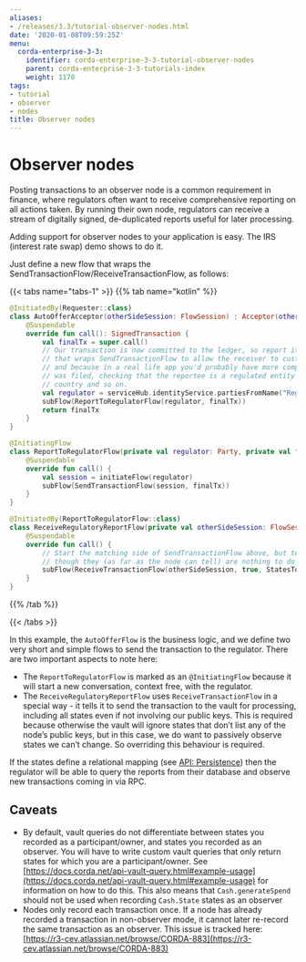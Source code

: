 ```yaml
---
aliases:
- /releases/3.3/tutorial-observer-nodes.html
date: '2020-01-08T09:59:25Z'
menu:
  corda-enterprise-3-3:
    identifier: corda-enterprise-3-3-tutorial-observer-nodes
    parent: corda-enterprise-3-3-tutorials-index
    weight: 1170
tags:
- tutorial
- observer
- nodes
title: Observer nodes
---
```





# Observer nodes

Posting transactions to an observer node is a common requirement in finance, where regulators often want
to receive comprehensive reporting on all actions taken. By running their own node, regulators can receive a stream
of digitally signed, de-duplicated reports useful for later processing.

Adding support for observer nodes to your application is easy. The IRS (interest rate swap) demo shows to do it.

Just define a new flow that wraps the SendTransactionFlow/ReceiveTransactionFlow, as follows:

{{< tabs name="tabs-1" >}}
{{% tab name="kotlin" %}}
```kotlin
@InitiatedBy(Requester::class)
class AutoOfferAcceptor(otherSideSession: FlowSession) : Acceptor(otherSideSession) {
    @Suspendable
    override fun call(): SignedTransaction {
        val finalTx = super.call()
        // Our transaction is now committed to the ledger, so report it to our regulator. We use a custom flow
        // that wraps SendTransactionFlow to allow the receiver to customise how ReceiveTransactionFlow is run,
        // and because in a real life app you'd probably have more complex logic here e.g. describing why the report
        // was filed, checking that the reportee is a regulated entity and not some random node from the wrong
        // country and so on.
        val regulator = serviceHub.identityService.partiesFromName("Regulator", true).single()
        subFlow(ReportToRegulatorFlow(regulator, finalTx))
        return finalTx
    }
}

@InitiatingFlow
class ReportToRegulatorFlow(private val regulator: Party, private val finalTx: SignedTransaction) : FlowLogic<Unit>() {
    @Suspendable
    override fun call() {
        val session = initiateFlow(regulator)
        subFlow(SendTransactionFlow(session, finalTx))
    }
}

@InitiatedBy(ReportToRegulatorFlow::class)
class ReceiveRegulatoryReportFlow(private val otherSideSession: FlowSession) : FlowLogic<Unit>() {
    @Suspendable
    override fun call() {
        // Start the matching side of SendTransactionFlow above, but tell it to record all visible states even
        // though they (as far as the node can tell) are nothing to do with us.
        subFlow(ReceiveTransactionFlow(otherSideSession, true, StatesToRecord.ALL_VISIBLE))
    }
}
```
{{% /tab %}}

{{< /tabs >}}

In this example, the `AutoOfferFlow` is the business logic, and we define two very short and simple flows to send
the transaction to the regulator. There are two important aspects to note here:


* The `ReportToRegulatorFlow` is marked as an `@InitiatingFlow` because it will start a new conversation, context
free, with the regulator.
* The `ReceiveRegulatoryReportFlow` uses `ReceiveTransactionFlow` in a special way - it tells it to send the
transaction to the vault for processing, including all states even if not involving our public keys. This is required
because otherwise the vault will ignore states that don’t list any of the node’s public keys, but in this case,
we do want to passively observe states we can’t change. So overriding this behaviour is required.

If the states define a relational mapping (see [API: Persistence](api-persistence.md)) then the regulator will be able to query the
reports from their database and observe new transactions coming in via RPC.


## Caveats


* By default, vault queries do not differentiate between states you recorded as a participant/owner, and states you
recorded as an observer. You will have to write custom vault queries that only return states for which you are a
participant/owner. See [https://docs.corda.net/api-vault-query.html#example-usage](https://docs.corda.net/api-vault-query.html#example-usage) for information on how to do this.
This also means that `Cash.generateSpend` should not be used when recording `Cash.State` states as an observer
* Nodes only record each transaction once. If a node has already recorded a transaction in non-observer mode, it cannot
later re-record the same transaction as an observer. This issue is tracked here:
[https://r3-cev.atlassian.net/browse/CORDA-883](https://r3-cev.atlassian.net/browse/CORDA-883)

